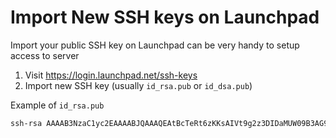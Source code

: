 # Import New SSH keys on Launchpad

Import your public SSH key on Launchpad can be very handy to setup access to server

1. Visit https://login.launchpad.net/ssh-keys
2. Import new SSH key (usually `id_rsa.pub` or `id_dsa.pub`)

Example of `id_rsa.pub`

```sh
ssh-rsa AAAAB3NzaC1yc2EAAAABJQAAAQEAtBcTeRt6zKKsAIVt9g2z3DIDaMUW09B3AG90hTg44i/kN3GNKbZnjFblF/nlfTZ4D9k5V6OM1++FDYbLig00FHmjTOQ2+RsvZRfne5WvRQBPM7EV70zd9mQJLS/RuGV6MgoMT48RZJiah5ZkgDUWgl6KRvC6kvpl3cJ8q+l0ZMgRS7Ksz38iTi4IAuMeFuKySP5RS1AmlwXB+OH+OLMzGX0r6Ez3wN69MnCdmX+X7Xf9/dqQKI+Y6DYUQkfr1g5oXEGnVu/sw4MDibyQOTQvyxbYjNNJQ70/+MfhfLTU6S2NX21joyGCTs5X74sq7f1V/hV03uHi4sFiVAd7W4cbJQ== rsa-key-20180829
```
